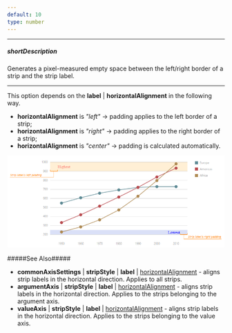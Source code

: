 ```yaml
---
default: 10
type: number
---
```

---
##### shortDescription
Generates a pixel-measured empty space between the left/right border of a strip and the strip label.

---
This option depends on the **label** | **horizontalAlignment** in the following way.

- **horizontalAlignment** is *"left"* &rarr; padding applies to the left border of a strip;       
- **horizontalAlignment** is *"right"* &rarr; padding applies to the right border of a strip;      
- **horizontalAlignment** is *"center"* &rarr; padding is calculated automatically.

![DevExtreme HTML5 Charts StripPadding](/images/ChartJS/StripPaddingLeftRight.png)

#####See Also#####
- **commonAxisSettings** | **stripStyle** | **label** | [horizontalAlignment](/api-reference/20%20Data%20Visualization%20Widgets/10%20dxChart/1%20Configuration/commonAxisSettings/stripStyle/label/horizontalAlignment.md '/Documentation/ApiReference/Data_Visualization_Widgets/dxChart/Configuration/commonAxisSettings/stripStyle/label/#horizontalAlignment') - aligns strip labels in the horizontal direction. Applies to all strips.
- **argumentAxis** | **stripStyle** | **label** | [horizontalAlignment](/api-reference/20%20Data%20Visualization%20Widgets/10%20dxChart/1%20Configuration/commonAxisSettings/stripStyle/label/horizontalAlignment.md '/Documentation/ApiReference/Data_Visualization_Widgets/dxChart/Configuration/argumentAxis/stripStyle/label/#horizontalAlignment') - aligns strip labels in the horizontal direction. Applies to the strips belonging to the argument axis.
- **valueAxis** | **stripStyle** | **label** | [horizontalAlignment](/api-reference/20%20Data%20Visualization%20Widgets/10%20dxChart/1%20Configuration/commonAxisSettings/stripStyle/label/horizontalAlignment.md '/Documentation/ApiReference/Data_Visualization_Widgets/dxChart/Configuration/valueAxis/stripStyle/label/#horizontalAlignment') - aligns strip labels in the horizontal direction. Applies to the strips belonging to the value axis.